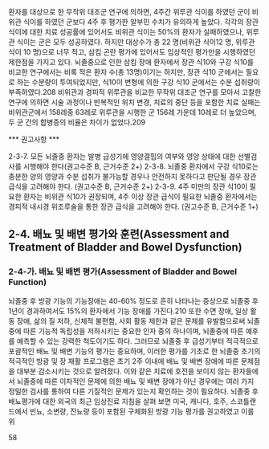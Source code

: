 환자를 대상으로 한 무작위 대조군 연구에 의하면, 4주간 위루관 식이를 하였던 군이 비위관 식이를 하였던 군보다 4주 후 평가한 알부민 수치가 유의하게 높았다. 각각의 장관 식이에 대한 치료 성공률에 있어서도 비위관 식이는 50%의 환자가 실패하였으나, 위루관 식이는 군은 모두 성공하였다. 하지만 대상수가 총 22 명(비위관 식이12 명, 위루관 식이 10 명)으로 너무 적고, 삼킴 곤란 평가에 있어서도 임상적인 평가만을 시행하였던 제한점을 가지고 있다. 뇌졸중으로 인한 삼킴 장애 환자에서 장관 식10와 구강 식10를 비교한 연구에서는 비록 적은 환자 수(총 13명)이기는 하지만, 장관 식10 군에서는 필요로 하는 수분량이 투여되었지만, 식10이 변형에 의한 구강 식10 군에서는 수분 섭취량이 부족하였다.208 비위관과 경피적 위루관을 비교한 무작위 대조군 연구를 모아서 고찰한 연구에 의하면 시술 과정이나 반복적인 위치 변경, 치료의 중단 등을 포함한 치료 실패는 비위관군에서 158레중 63레로 위루관을 시행한 군 156레 가운데 10레로 더 높았으며, 두 군 간의 합병증의 비율은 차이가 없었다.209

*** 권고사항 ***

2-3-7. 모든 뇌졸중 환자는 발병 급성기에 영양결핍의 여부와 영양 상태에 대한 선별검사를 시행해야 한다(권고수준 B, 근거수준 2+)
2-3-8. 뇌졸중 환자에서 구강 식10로는 충분한 양의 영양과 수분 섭취가 불가능할 경우나 안전하지 못하다고 판단될 경우 장관 급식을 고려해야 한다. (권고수준 B, 근거수준 2+)
2-3-9. 4주 미만의 장관 식10이 필요한 환자는 비위관 식10가 권장되며, 4주 이상 장관 급식이 필요한 뇌졸중 환자에서는 경피적 내시경 위조루술을 통한 장관 급식을 고려해야 한다. (권고수준 B, 근거수준 1+)

## 2-4. 배뇨 및 배변 평가와 훈련(Assessment and Treatment of Bladder and Bowel Dysfunction)

### 2-4-가. 배뇨 및 배변 평가(Assessment of Bladder and Bowel Function)

뇌졸중 후 방광 기능의 기능장애는 40-60% 정도로 흔히 나타나는 증상으로 뇌졸중 후 1년이 경과하여서도 15%의 환자에서 기능 장애를 가진다.210 또한 수면 장애, 일상 활동 장애, 삶의 질 저하, 신체적 불편함, 사회 활동 제한과 같은 문제를 유발함으로써 뇌졸중에 따른 기능적 독립성을 저하시키는 중요한 인자 중의 하나이며, 뇌졸중에 따른 예후를 예측할 수 있는 강력한 척도이기도 하다. 그러므로 뇌졸중 후 급성기부터 적극적으로 포괄적인 배뇨 및 배변 기능의 평가는 중요하며, 이러한 평가를 기초로 한 뇌졸중 초기의 적극적인 방광 및 장 재활 프로그램은 초기 2주 이내에 배뇨 및 배변 장애에 따른 문제점을 대부분 감소시키는 것으로 알려졌다. 이와 같은 치료에 호전을 보이지 않는 환자들에서 뇌졸중에 따른 이차적인 문제에 의한 배뇨 및 배변 장애가 아닌 경우에는 여러 가지 정밀한 검사를 통하여 다른 기질적인 문제가 있는지 확인하는 것이 필요하다. 뇌졸중 후 배뇨평가에 대한 외국의 최근 임상진료 지침을 살펴 보면 미국, 캐나다, 호주, 스코틀랜드에서 빈뇨, 소변량, 잔뇨량 등이 포함된 구체화된 방광 기능 평가를 권고하였고 이를 위

<PAGE>58